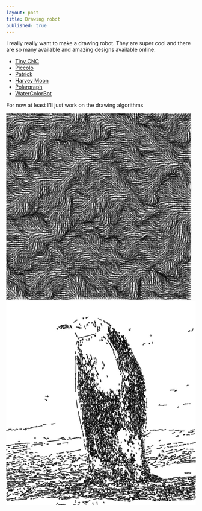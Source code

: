 ```yaml
---
layout: post
title: Drawing robot
published: true
---
```


I really really want to make a drawing robot. They are super cool and there are so many available and amazing designs available online:

* [Tiny CNC](http://plotterbot.com/2013/12/how-to-build-a-tiny-3-axis-cnc-drawing-robot/)
* [Piccolo](http://www.piccolo.cc/)
* [Patrick](http://doc.gold.ac.uk/~ma701pt/patricktresset/)
* [Harvey Moon](http://thecreatorsproject.vice.com/show/robot-art-harvey-moons-drawing-machines)
* [Polargraph](http://www.polargraph.co.uk/)
* [WaterColorBot](http://watercolorbot.com/)

For now at least I'll just work on the drawing algorithms

![Perlin noise lines](/images/2014-11-24_screenshot_001.jpg)
![Penguin sketch](/images/2014-11-24_screenshot_002.jpg)